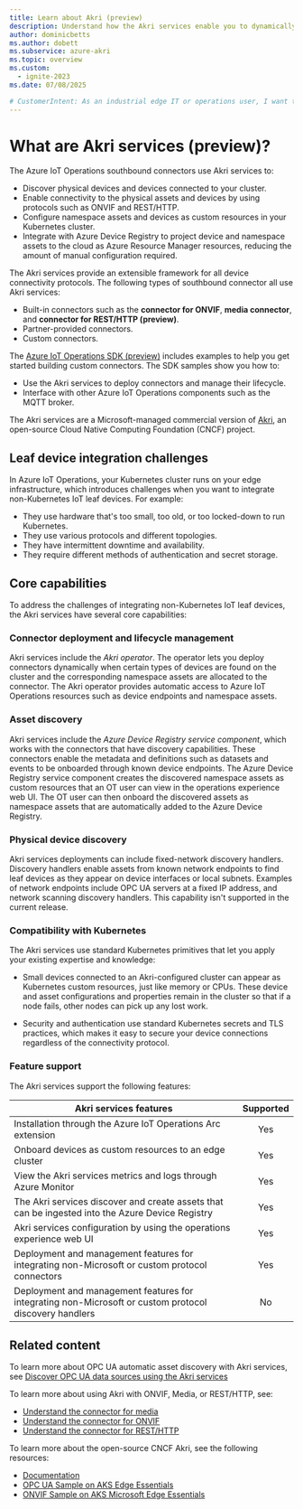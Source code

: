 ```yaml
---
title: Learn about Akri (preview)
description: Understand how the Akri services enable you to dynamically configure and deploy Akri connectors to connect a broad variety of assets and devices to the Azure IoT Operations cluster, ingest telemetry from them, and use command and control.
author: dominicbetts
ms.author: dobett
ms.subservice: azure-akri
ms.topic: overview
ms.custom:
  - ignite-2023
ms.date: 07/08/2025

# CustomerIntent: As an industrial edge IT or operations user, I want to to understand how the Akri services enable me to discover devices and assets at the edge, and expose them as resources on a Kubernetes cluster.
---
```


# What are Akri services (preview)?

The Azure IoT Operations southbound connectors use Akri services to:

- Discover physical devices and devices connected to your cluster.
- Enable connectivity to the physical assets and devices by using protocols such as ONVIF and REST/HTTP.
- Configure namespace assets and devices as custom resources in your Kubernetes cluster.
- Integrate with Azure Device Registry to project device and namespace assets to the cloud as Azure Resource Manager resources, reducing the amount of manual configuration required.

The Akri services provide an extensible framework for all device connectivity protocols. The following types of southbound connector all use Akri services:

- Built-in connectors such as the **connector for ONVIF**, **media connector**, and **connector for REST/HTTP (preview)**.
- Partner-provided connectors.
- Custom connectors.

The [Azure IoT Operations SDK (preview)](https://github.com/azure/iot-operations-sdks) includes examples to help you get started building custom connectors. The SDK samples show you how to:

- Use the Akri services to deploy connectors and manage their lifecycle.
- Interface with other Azure IoT Operations components such as the MQTT broker.

The Akri services are a Microsoft-managed commercial version of [Akri](https://docs.akri.sh/), an open-source Cloud Native Computing Foundation (CNCF) project.

## Leaf device integration challenges

In Azure IoT Operations, your Kubernetes cluster runs on your edge infrastructure, which introduces challenges when you want to integrate non-Kubernetes IoT leaf devices. For example:

- They use hardware that's too small, too old, or too locked-down to run Kubernetes.
- They use various protocols and different topologies.
- They have intermittent downtime and availability.
- They require different methods of authentication and secret storage.

## Core capabilities

To address the challenges of integrating non-Kubernetes IoT leaf devices, the Akri services have several core capabilities:

### Connector deployment and lifecycle management

Akri services include the _Akri operator_. The operator lets you deploy connectors dynamically when certain types of devices are found on the cluster and the corresponding namespace assets are allocated to the connector. The Akri operator provides automatic access to Azure IoT Operations resources such as device endpoints and namespace assets.

### Asset discovery

Akri services include the _Azure Device Registry service component_, which works with the connectors that have discovery capabilities. These connectors enable the metadata and definitions such as datasets and events to be onboarded through known device endpoints. The Azure Device Registry service component creates the discovered namespace assets as custom resources that an OT user can view in the operations experience web UI. The OT user can then onboard the discovered assets as namespace assets that are automatically added to the Azure Device Registry.

### Physical device discovery

Akri services deployments can include fixed-network discovery handlers. Discovery handlers enable assets from known network endpoints to find leaf devices as they appear on device interfaces or local subnets. Examples of network endpoints include OPC UA servers at a fixed IP address, and network scanning discovery handlers. This capability isn't supported in the current release.

### Compatibility with Kubernetes

The Akri services use standard Kubernetes primitives that let you apply your existing expertise and knowledge:

- Small devices connected to an Akri-configured cluster can appear as Kubernetes custom resources, just like memory or CPUs. These device and asset configurations and properties remain in the cluster so that if a node fails, other nodes can pick up any lost work.

- Security and authentication use standard Kubernetes secrets and TLS practices, which makes it easy to secure your device connections regardless of the connectivity protocol.

### Feature support

The Akri services support the following features:

| Akri services features   | Supported |
|--------------------------|:---------:|
| Installation through the Azure IoT Operations Arc extension |   Yes     |
| Onboard devices as custom resources to an edge cluster       |   Yes     |
| View the Akri services metrics and logs through Azure Monitor |   Yes     |
| The Akri services discover and create assets that can be ingested into the Azure Device Registry  |   Yes     |
| Akri services configuration by using the operations experience web UI |   Yes     |
| Deployment and management features for integrating non-Microsoft or custom protocol connectors |   Yes     |
| Deployment and management features for integrating non-Microsoft or custom protocol discovery handlers |   No     |

## Related content

To learn more about OPC UA automatic asset discovery with Akri services, see [Discover OPC UA data sources using the Akri services](howto-autodetect-opc-ua-assets-use-akri.md)

To learn more about using Akri with ONVIF, Media, or REST/HTTP, see:

- [Understand the connector for media](./overview-media-connector.md)
- [Understand the connector for ONVIF](./overview-onvif-connector.md)
- [Understand the connector for REST/HTTP](overview-http-connector.md)

To learn more about the open-source CNCF Akri, see the following resources:

- [Documentation](https://docs.akri.sh/)
- [OPC UA Sample on AKS Edge Essentials](/azure/aks/hybrid/aks-edge-how-to-akri-opc-ua)
- [ONVIF Sample on AKS Microsoft Edge Essentials](/azure/aks/hybrid/aks-edge-how-to-akri-onvif)